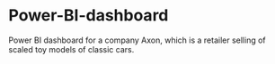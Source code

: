 # Power-BI-dashboard
Power BI dashboard for a company Axon, which is a retailer selling of scaled toy models of classic cars.
